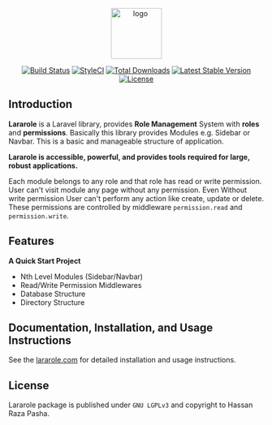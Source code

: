 <p align="center"><a href="https://lararole.com"><img src="https://www.lararole.com/images/logo.png" alt="logo" width="100"></a></p>

<p align="center">
<a href="https://travis-ci.org/paxha/lararole"><img src="https://img.shields.io/travis/paxha/lararole/master.svg?style=flat-square" alt="Build Status"></a>
<a href="https://github.styleci.io/repos/222920059"><img src="https://github.styleci.io/repos/222920059/shield?branch=master" alt="StyleCI"></a>
<a href="https://packagist.org/packages/paxha/lararole"><img src="https://poser.pugx.org/paxha/lararole/d/total.svg?format=flat-square" alt="Total Downloads"></a>
<a href="https://packagist.org/packages/paxha/lararole"><img src="https://poser.pugx.org/paxha/lararole/v/stable.svg?format=flat-square" alt="Latest Stable Version"></a>
<a href="https://packagist.org/packages/paxha/lararole"><img src="https://poser.pugx.org/paxha/lararole/license.svg?format=flat-square" alt="License"></a>
</p>

## Introduction

**Lararole** is a Laravel library, provides **Role Management** System with **roles** and **permissions**.
Basically this library provides Modules e.g. Sidebar or Navbar. This is a basic and manageable structure of application.

**Lararole is accessible, powerful, and provides tools required for large, robust applications.**

Each module belongs to any role and that role has read or write permission.
User can't visit module any page without any permission. Even Without write permission User can't perform any action like create, update or delete.
These permissions are controlled by middleware `permission.read` and `permission.write`.

## Features

**A Quick Start Project**
-   Nth Level Modules (Sidebar/Navbar)
-   Read/Write Permission Middlewares
-   Database Structure
-   Directory Structure

## Documentation, Installation, and Usage Instructions

See the [lararole.com](http://lararole.com/) for detailed installation and usage instructions.

## License
Lararole package is published under `GNU LGPLv3` and copyright to Hassan Raza Pasha.
